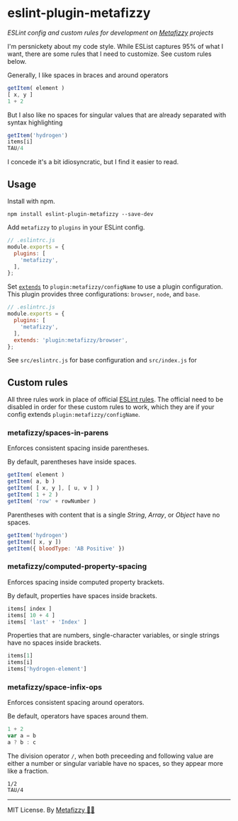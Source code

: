 # eslint-plugin-metafizzy

_ESLint config and custom rules for development on [Metafizzy](https://metafizzy.co) projects_

I'm persnickety about my code style. While ESList captures 95% of what I want, there are some rules that I need to customize. See custom rules below.

Generally, I like spaces in braces and around operators

``` js
getItem( element )
[ x, y ]
1 + 2
```

But I also like no spaces for singular values that are already separated with syntax highlighting

``` js
getItem('hydrogen')
items[i]
TAU/4
```

I concede it's a bit idiosyncratic, but I find it easier to read.

## Usage

Install with npm.

```
npm install eslint-plugin-metafizzy --save-dev
```

Add `metafizzy` to `plugins` in your ESLint config.

``` js
// .eslintrc.js
module.exports = {
  plugins: [
    'metafizzy',
  ],
};
```

Set [`extends`](https://eslint.org/docs/user-guide/configuring#using-the-configuration-from-a-plugin) to `plugin:metafizzy/configName` to use a plugin configuration. This plugin provides three configurations: `browser`, `node`, and `base`.

``` js
// .eslintrc.js
module.exports = {
  plugins: [
    'metafizzy',
  ],
  extends: 'plugin:metafizzy/browser',
};
```

See `src/eslintrc.js` for base configuration and `src/index.js` for

## Custom rules

All three rules work in place of official [ESLint rules](https://eslint.org/docs/rules/). The official need to be disabled in order for these custom rules to work, which they are if your config extends `plugin:metafizzy/configName`.

### metafizzy/spaces-in-parens

Enforces consistent spacing inside parentheses.

By default, parentheses have inside spaces.

``` js
getItem( element )
getItem( a, b )
getItem( [ x, y ], [ u, v ] )
getItem( 1 + 2 )
getItem( 'row' + rowNumber )
```

Parentheses with content that is a single _String_, _Array_, or _Object_ have no spaces.

``` js
getItem('hydrogen')
getItem([ x, y ])
getItem({ bloodType: 'AB Positive' })
```

### metafizzy/computed-property-spacing

Enforces spacing inside computed property brackets.

By default, properties have spaces inside brackets.

``` js
items[ index ]
items[ 10 + 4 ]
items[ 'last' + 'Index' ]
```

Properties that are numbers, single-character variables, or single strings have no spaces inside brackets.

``` js
items[1]
items[i]
items['hydrogen-element']
```

### metafizzy/space-infix-ops

Enforces consistent spacing around operators.

Be default, operators have spaces around them.

``` js
1 + 2
var a = b
a ? b : c
```

The division operator `/`, when both preceeding and following value are either a number or singular variable have no spaces, so they appear more like a fraction.

```
1/2
TAU/4
```

---

MIT License. By [Metafizzy 🌈🐻](https://metafizzy.co)
